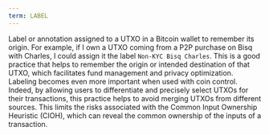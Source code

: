 ```yaml
---
term: LABEL
---
```


Label or annotation assigned to a UTXO in a Bitcoin wallet to remember its origin. For example, if I own a UTXO coming from a P2P purchase on Bisq with Charles, I could assign it the label `Non-KYC Bisq Charles`. This is a good practice that helps to remember the origin or intended destination of that UTXO, which facilitates fund management and privacy optimization. Labeling becomes even more important when used with coin control. Indeed, by allowing users to differentiate and precisely select UTXOs for their transactions, this practice helps to avoid merging UTXOs from different sources. This limits the risks associated with the Common Input Ownership Heuristic (CIOH), which can reveal the common ownership of the inputs of a transaction.

